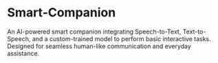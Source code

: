 # Smart-Companion
An AI-powered smart companion integrating Speech-to-Text, Text-to-Speech, and a custom-trained model to perform basic interactive tasks. Designed for seamless human-like communication and everyday assistance.
